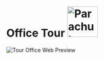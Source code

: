 # Office Tour <img src="https://raw.githubusercontent.com/Tarikul-Islam-Anik/Animated-Fluent-Emojis/master/Emojis/Travel%20and%20places/Parachute.png" alt="Parachute" width="80" height="80" />

  <img src="https://github.com/franciscoagustinr/tour-office/blob/main/src/assets/images/preview.png" alt="Tour Office Web Preview">
